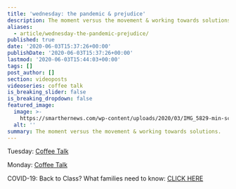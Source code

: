 ```yaml
---
title: 'wednesday: the pandemic & prejudice'
description: The moment versus the movement & working towards solutions.
aliases:
  - article/wednesday-the-pandemic-prejudice/
published: true
date: '2020-06-03T15:37:26+00:00'
publishDate: '2020-06-03T15:37:26+00:00'
lastmod: '2020-06-03T15:44:03+00:00'
tags: []
post_author: []
section: videoposts
videoseries: coffee talk
is_breaking_slider: false
is_breaking_dropdown: false
featured_image:
  image: >-
    https://smarthernews.com/wp-content/uploads/2020/03/IMG_5829-min-scaled-e1585359248307-1024x918.jpg
  alt: ''
summary: The moment versus the movement & working towards solutions.
---
```

Tuesday: [Coffee Talk](\"https://smarthernews.com/article/3-things-to-know/\")

Monday: [Coffee Talk](\"https://smarthernews.com/article/3-things-to-start-off-your-week/\") 

COVID-19: Back to Class? What families need to know: [CLICK HERE](\"https://smarthernews.com/cdc-school-guidance-may-2020/\")